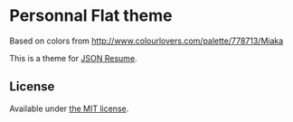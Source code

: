 # Personnal Flat theme

Based on colors from http://www.colourlovers.com/palette/778713/Miaka

This is a theme for [JSON Resume](http://jsonresume.org/).

## License

Available under [the MIT license](http://mths.be/mit).
